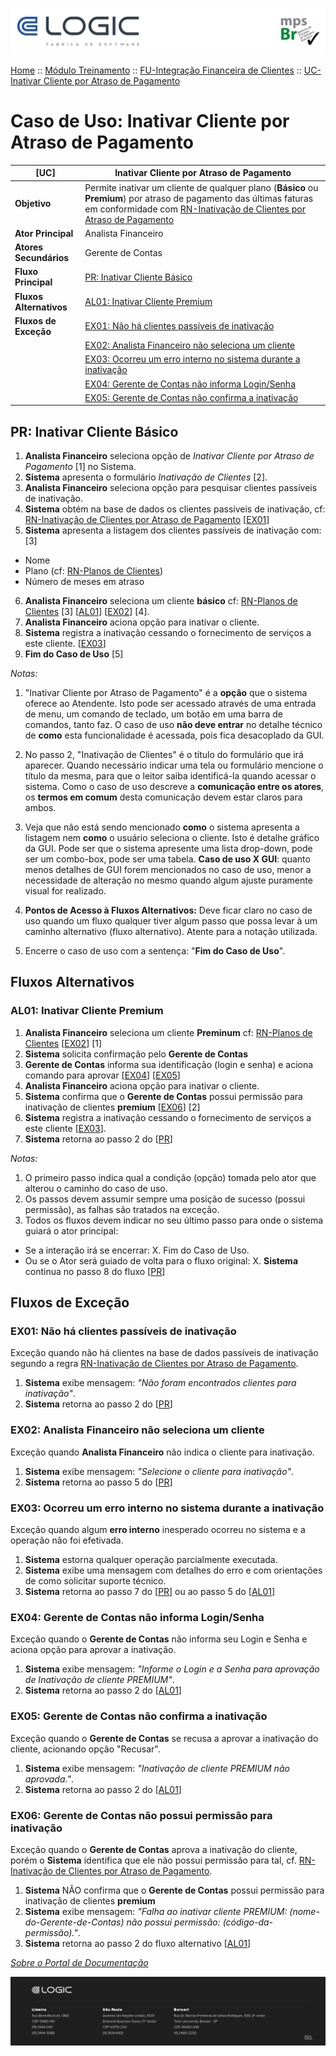 ![Cabecalho](../../../ReadMe-Anexos/Cabecalho.png)

[Home](../../../ReadMe.md) :: [Módulo Treinamento](../../Modulo-Treinamento.md) :: [FU-Integração Financeira de Clientes](../FU-Integracao-Financeira-Clientes.md) :: [UC-Inativar Cliente por Atraso de Pagamento](UC-Inativar-Cliente-por-Atraso-de-Pagamento.md)

# Caso de Uso: Inativar Cliente por Atraso de Pagamento


| **[UC]**                | Inativar Cliente por Atraso de Pagamento                                                                                                                                                                                                                                  |
|-------------------------|---------------------------------------------------------------------------------------------------------------------------------------------------------------------------------------------------------------------------------------------------------------------------|
| **Objetivo**            | Permite inativar um cliente de qualquer plano (**Básico** ou **Premium**) por atraso de pagamento das últimas faturas em conformidade com [RN-Inativação de Clientes por Atraso de Pagamento](../Regras-de-Negocios/RN-Inativacao-de-Clientes-por-Atraso-de-Pagamento.md) |
| **Ator Principal**      | Analista Financeiro                                                                                                                                                                                                                                                       |
| **Atores Secundários**  | Gerente de Contas                                                                                                                                                                                                                                                         |
| **Fluxo Principal**     | [PR: Inativar Cliente Básico](#pr-inativar-cliente-b-sico)                                                                                                                                                                                                                |
| **Fluxos Alternativos** | [AL01: Inativar Cliente Premium](#al01-inativar-cliente-premium)                                                                                                                                                                                                          |
| **Fluxos de Exceção**   | [EX01: Não há clientes passíveis de inativação](#ex01-n-o-h-clientes-pass-veis-de-inativa-o)                                                                                                                                                                              |
|                         | [EX02: Analista Financeiro não seleciona um cliente](#ex02-analista-financeiro-n-o-seleciona-um-cliente)                                                                                                                                                                  |
|                         | [EX03: Ocorreu um erro interno no sistema durante a inativação](#ex03-ocorreu-um-erro-interno-no-sistema-durante-a-inativa-o)                                                                                                                                             |
|                         | [EX04: Gerente de Contas não informa Login/Senha](#ex04-gerente-de-contas-n-o-informa-login-senha)                                                                                                                                                                        |
|                         | [EX05: Gerente de Contas não confirma a inativação](#ex05-gerente-de-contas-n-o-confirma-a-inativa-o)                                                                                                                                                                     |



## PR: Inativar Cliente Básico

1. **Analista Financeiro** seleciona opção de _Inativar Cliente por Atraso de Pagamento_ [1] no Sistema.
2. **Sistema** apresenta o formulário _Inativação de Clientes_ [2].
3. **Analista Financeiro** seleciona opção para pesquisar clientes passíveis de inativação.
4. **Sistema** obtém na base de dados os clientes passíveis de inativação, cf: [RN-Inativação de Clientes por Atraso de Pagamento](../Regras-de-Negocios/RN-Inativacao-de-Clientes-por-Atraso-de-Pagamento.md) [[EX01](#ex01-n-o-h-clientes-pass-veis-de-inativa-o)]
5. **Sistema** apresenta a listagem dos clientes passíveis de inativação com: [3]
  - Nome
  - Plano (cf: [RN-Planos de Clientes](../Regras-de-Negocios/RN-Planos-de-Clientes.md))
  - Número de meses em atraso
6. **Analista Financeiro** seleciona um cliente **básico** cf: [RN-Planos de Clientes](RN-Planos-de-Clientes.md) [3] [[AL01](#al01-inativar-cliente-premium)] [[EX02](#ex02-analista-financeiro-n-o-seleciona-um-cliente)] [4].
7. **Analista Financeiro** aciona opção para inativar o cliente.
8. **Sistema** registra a inativação cessando o fornecimento de serviços a este cliente. [[EX03](#ex03-ocorreu-um-erro-interno-no-sistema-durante-a-inativa-o)]
9. **Fim do Caso de Uso** [5]

_Notas:_

1. "Inativar Cliente por Atraso de Pagamento" é a **opção** que o sistema oferece ao Atendente. Isto pode ser acessado através de uma entrada de menu, um comando de teclado, um botão em uma barra de comandos, tanto faz. O caso de uso **não deve entrar** no detalhe técnico de **como** esta funcionalidade é acessada, pois fica desacoplado da GUI.

2. No passo 2, "Inativação de Clientes" é o título do formulário que irá aparecer. Quando necessário indicar uma tela ou formulário mencione o título da mesma, para que o leitor saiba identificá-la quando acessar o sistema. Como o caso de uso descreve a **comunicação entre os atores**, os **termos em comum** desta comunicação devem estar claros para ambos.

3. Veja que não está sendo mencionado **como** o sistema apresenta a listagem nem **como** o usuário seleciona o cliente. Isto é detalhe gráfico da GUI. Pode ser que o sistema apresente uma lista drop-down, pode ser um combo-box, pode ser uma tabela.
**Caso de uso X GUI**:  quanto menos detalhes de GUI forem mencionados no caso de uso, menor a necessidade de alteração no mesmo quando algum ajuste puramente visual for realizado.

4. **Pontos de Acesso à Fluxos Alternativos:**
Deve ficar claro no caso de uso quando um fluxo qualquer tiver algum passo que possa levar à um caminho alternativo (fluxo alternativo). Atente para a notação utilizada.

5. Encerre o caso de uso com a sentença: "**Fim do Caso de Uso**".

## Fluxos Alternativos

### AL01: Inativar Cliente Premium

1. **Analista Financeiro** seleciona um cliente **Preminum** cf: [RN-Planos de Clientes](RN-Planos-de-Clientes.md) [[EX02](#ex02-analista-financeiro-n-o-seleciona-um-cliente)] [1]
2. **Sistema** solicita confirmação pelo **Gerente de Contas**
3. **Gerente de Contas** informa sua identificação (login e senha) e aciona comando para aprovar [[EX04](#ex04-gerente-de-contas-n-o-informa-login-senha)] [[EX05](#ex05-gerente-de-contas-n-o-confirma-a-inativa-o)]
4. **Analista Financeiro** aciona opção para inativar o cliente.
5. **Sistema** confirma que o **Gerente de Contas** possui permissão para inativação de clientes **premium** [[EX06](#ex06)] [2]
6. **Sistema** registra a inativação cessando o fornecimento de serviços a este cliente [[EX03](#ex03-ocorreu-um-erro-interno-no-sistema-durante-a-inativa-o)].
7. **Sistema** retorna ao passo 2 do [[PR](#pr-inativar-cliente-b-sico)]


_Notas:_

1. O primeiro passo indica qual a condição (opção) tomada pelo ator que alterou o caminho do caso de uso.
2. Os passos devem assumir sempre uma posição de sucesso (possui permissão), as falhas são tratados na exceção.
3. Todos os fluxos devem indicar no seu último passo para onde o sistema guiará o ator principal:
- Se a interação irá se encerrar: X. Fim do Caso de Uso.
- Ou se o Ator será guiado de volta para o fluxo original: X. **Sistema** continua no passo 8 do fluxo [[PR](#)]


## Fluxos de Exceção

### EX01: Não há clientes passíveis de inativação

Exceção quando não há clientes na base de dados passíveis de inativação segundo a regra [RN-Inativação de Clientes por Atraso de Pagamento](../Regras-de-Negocios/RN-Inativacao-de-Clientes-por-Atraso-de-Pagamento.md).

1. **Sistema** exibe mensagem: _"Não foram encontrados clientes para inativação"_.
2. **Sistema** retorna ao passo 2 do [[PR](#pr-inativar-cliente-b-sico)]

### EX02: Analista Financeiro não seleciona um cliente

Exceção quando **Analista Financeiro** não indica o cliente para inativação.

1. **Sistema** exibe mensagem: _"Selecione o cliente para inativação"_.
2. **Sistema** retorna ao passo 5 do [[PR](#pr-inativar-cliente-b-sico)]

### EX03: Ocorreu um erro interno no sistema durante a inativação

Exceção quando algum **erro interno** inesperado ocorreu no sistema e a operação não foi efetivada.

1. **Sistema** estorna qualquer operação parcialmente executada.
2. **Sistema** exibe uma mensagem com detalhes do erro e com orientações de como solicitar suporte técnico.
3. **Sistema** retorna ao passo 7 do [[PR](#pr-inativar-cliente-b-sico)] ou ao passo 5 do [[AL01](#al01-inativar-cliente-premium)]


### EX04: Gerente de Contas não informa Login/Senha

Exceção quando o **Gerente de Contas** não informa seu Login e Senha e aciona opção para aprovar a inativação.

1. **Sistema** exibe mensagem: _"Informe o Login e a Senha para aprovação de Inativação de cliente PREMIUM"_.
3. **Sistema** retorna ao passo 2 do [[AL01](#al01-inativar-cliente-premium)]

### EX05: Gerente de Contas não confirma a inativação

Exceção quando o **Gerente de Contas** se recusa a aprovar a inativação do cliente, acionando opção "Recusar".

1. **Sistema** exibe mensagem: _"Inativação de cliente PREMIUM não aprovada."_.
3. **Sistema** retorna ao passo 2 do [[AL01](#al01-inativar-cliente-premium)]


### EX06: Gerente de Contas não possui permissão para inativação

Exceção quando o **Gerente de Contas** aprova a inativação do cliente, porém o **Sistema** identifica que ele não possui permissão para tal, cf. [RN-Inativação de Clientes por Atraso de Pagamento](../Regras-de-Negocios/RN-Inativacao-de-Clientes-por-Atraso-de-Pagamento.md).

1. **Sistema** NÃO confirma que o **Gerente de Contas** possui permissão para inativação de clientes **premium**
2. **Sistema** exibe mensagem: _"Falha ao inativar cliente PREMIUM: (nome-do-Gerente-de-Contas) não possui permissão: (código-da-permissão)."_.
3. **Sistema** retorna ao passo 2 do fluxo alternativo [[AL01](#al01-inativar-cliente-premium)]


_[Sobre o Portal de Documentação](../../../About/About.md)_

![Rodape](../../../ReadMe-Anexos/Rodape.png)
